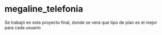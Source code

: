 # megaline_telefonia
Se trabajó en este proyecto final, donde se verá que tipo de plan es el mejor para cada usuario
